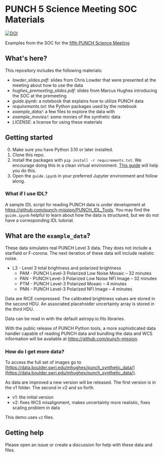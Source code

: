 # PUNCH 5 Science Meeting SOC Materials

[![DOI](https://zenodo.org/badge/797922406.svg)](https://zenodo.org/doi/10.5281/zenodo.11507132)

Examples from the SOC for the [fifth PUNCH Science Meeting](https://punch.space.swri.edu/punch5meeting.php)

## What's here?

This repository includes the following materials:

- *lowder_slides.pdf*: slides from Chris Lowder that were presented at the meeting about how to use the data
- *hughes_premeeting_slides.pdf*: slides from Marcus Hughes introducing the SOC at the premeeting
- *guide.ipynb*: a notebook that explains how to utilize PUNCH data
- *requirements.txt*: the Python packages used by the notebook
- *example_data/*: a few files to explore the data with
- *example_movies/*: some movies of the synthetic data
- *LICENSE*: a license for using these materials

## Getting started

0. Make sure you have Python 3.10 or later installed.
1. Clone this repo.
2. Install the packages with `pip install -r requirements.txt`. We encourage doing this in a clean virtual environment. [This guide](https://packaging.python.org/en/latest/guides/installing-using-pip-and-virtual-environments/) will help you do this.
3. Open the `guide.ipynb` in your preferred Jupyter environment and follow along.

### What if I use IDL?

A sample IDL script for reading PUNCH data is under development at https://github.com/punch-mission/PUNCH_IDL_Tools. You may find the `guide.ipynb` helpful to learn about how the data is structured, but we do not have a corresponding IDL tutorial.

## What are the `example_data`?

These data simulates real PUNCH Level 3 data.
They does not include a starfield or F-corona.
The next iteration of these data will include realistic noise.

- L3 - Level 3 total brightness and polarized brightness
    - PAM - PUNCH Level-3 Polarized Low Noise Mosaic – 32 minutes
    - PAN - PUNCH Level-3 Polarized Low Noise NFI Image – 32 minutes
    - PTM - PUNCH Level-3 Polarized Mosaic – 4 minutes
    - PNN - PUNCH Level-3 Polarized NFI Image – 4 minutes

Data are RICE compressed. The calibrated brightness values are stored in the second HDU. An associated placeholder uncertainty array is stored in the third HDU.

Data can be read in with the default astropy.io.fits libraries.

With the public release of PUNCH Python tools, a more sophisticated data handler capable of reading PUNCH data and bundling the data and WCS information will be available at https://github.com/punch-mission.

### How do I get more data?

To access the full set of images go to [https://data.boulder.swri.edu/mhughes/punch_synthetic_data/](https://data.boulder.swri.edu/mhughes/punch_synthetic_data/).

As data are improved a new version will be released. The first version is in the v1 folder. The second in v2 and so forth.

- v1: the initial version
- v2: fixes WCS misalignment, makes uncertainty more realistic, fixes scaling problem in data

This demo uses `v2` files.

## Getting help

Please open an issue or create a discussion for help with these data and files.
